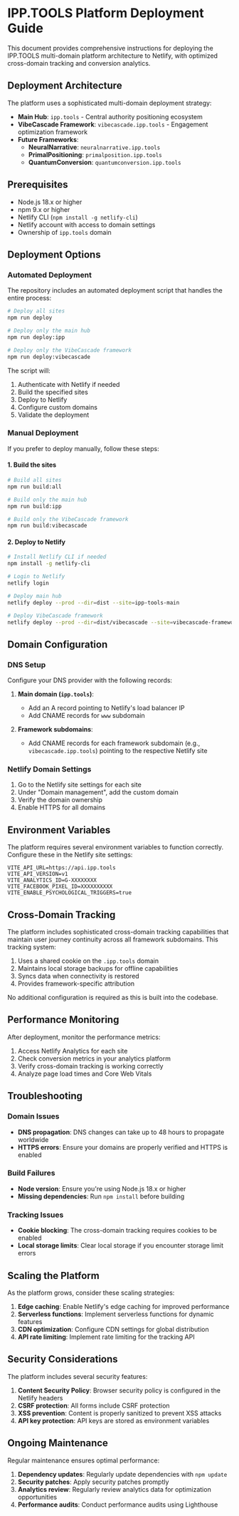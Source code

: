 # IPP.TOOLS Platform Deployment Guide

This document provides comprehensive instructions for deploying the IPP.TOOLS multi-domain platform architecture to Netlify, with optimized cross-domain tracking and conversion analytics.

## Deployment Architecture

The platform uses a sophisticated multi-domain deployment strategy:

- **Main Hub**: `ipp.tools` - Central authority positioning ecosystem
- **VibeCascade Framework**: `vibecascade.ipp.tools` - Engagement optimization framework
- **Future Frameworks**:
  - **NeuralNarrative**: `neuralnarrative.ipp.tools`
  - **PrimalPositioning**: `primalposition.ipp.tools`
  - **QuantumConversion**: `quantumconversion.ipp.tools`

## Prerequisites

- Node.js 18.x or higher
- npm 9.x or higher
- Netlify CLI (`npm install -g netlify-cli`)
- Netlify account with access to domain settings
- Ownership of `ipp.tools` domain

## Deployment Options

### Automated Deployment

The repository includes an automated deployment script that handles the entire process:

```bash
# Deploy all sites
npm run deploy

# Deploy only the main hub
npm run deploy:ipp

# Deploy only the VibeCascade framework
npm run deploy:vibecascade
```

The script will:

1. Authenticate with Netlify if needed
2. Build the specified sites
3. Deploy to Netlify
4. Configure custom domains
5. Validate the deployment

### Manual Deployment

If you prefer to deploy manually, follow these steps:

#### 1. Build the sites

```bash
# Build all sites
npm run build:all

# Build only the main hub
npm run build:ipp

# Build only the VibeCascade framework
npm run build:vibecascade
```

#### 2. Deploy to Netlify

```bash
# Install Netlify CLI if needed
npm install -g netlify-cli

# Login to Netlify
netlify login

# Deploy main hub
netlify deploy --prod --dir=dist --site=ipp-tools-main

# Deploy VibeCascade framework
netlify deploy --prod --dir=dist/vibecascade --site=vibecascade-framework
```

## Domain Configuration

### DNS Setup

Configure your DNS provider with the following records:

1. **Main domain (`ipp.tools`)**:
   - Add an A record pointing to Netlify's load balancer IP
   - Add CNAME records for `www` subdomain

2. **Framework subdomains**:
   - Add CNAME records for each framework subdomain (e.g., `vibecascade.ipp.tools`) pointing to the respective Netlify site

### Netlify Domain Settings

1. Go to the Netlify site settings for each site
2. Under "Domain management", add the custom domain
3. Verify the domain ownership
4. Enable HTTPS for all domains

## Environment Variables

The platform requires several environment variables to function correctly. Configure these in the Netlify site settings:

```
VITE_API_URL=https://api.ipp.tools
VITE_API_VERSION=v1
VITE_ANALYTICS_ID=G-XXXXXXXX
VITE_FACEBOOK_PIXEL_ID=XXXXXXXXXX
VITE_ENABLE_PSYCHOLOGICAL_TRIGGERS=true
```

## Cross-Domain Tracking

The platform includes sophisticated cross-domain tracking capabilities that maintain user journey continuity across all framework subdomains. This tracking system:

1. Uses a shared cookie on the `.ipp.tools` domain
2. Maintains local storage backups for offline capabilities
3. Syncs data when connectivity is restored
4. Provides framework-specific attribution

No additional configuration is required as this is built into the codebase.

## Performance Monitoring

After deployment, monitor the performance metrics:

1. Access Netlify Analytics for each site
2. Check conversion metrics in your analytics platform
3. Verify cross-domain tracking is working correctly
4. Analyze page load times and Core Web Vitals

## Troubleshooting

### Domain Issues

- **DNS propagation**: DNS changes can take up to 48 hours to propagate worldwide
- **HTTPS errors**: Ensure your domains are properly verified and HTTPS is enabled

### Build Failures

- **Node version**: Ensure you're using Node.js 18.x or higher
- **Missing dependencies**: Run `npm install` before building

### Tracking Issues

- **Cookie blocking**: The cross-domain tracking requires cookies to be enabled
- **Local storage limits**: Clear local storage if you encounter storage limit errors

## Scaling the Platform

As the platform grows, consider these scaling strategies:

1. **Edge caching**: Enable Netlify's edge caching for improved performance
2. **Serverless functions**: Implement serverless functions for dynamic features
3. **CDN optimization**: Configure CDN settings for global distribution
4. **API rate limiting**: Implement rate limiting for the tracking API

## Security Considerations

The platform includes several security features:

1. **Content Security Policy**: Browser security policy is configured in the Netlify headers
2. **CSRF protection**: All forms include CSRF protection
3. **XSS prevention**: Content is properly sanitized to prevent XSS attacks
4. **API key protection**: API keys are stored as environment variables

## Ongoing Maintenance

Regular maintenance ensures optimal performance:

1. **Dependency updates**: Regularly update dependencies with `npm update`
2. **Security patches**: Apply security patches promptly
3. **Analytics review**: Regularly review analytics data for optimization opportunities
4. **Performance audits**: Conduct performance audits using Lighthouse